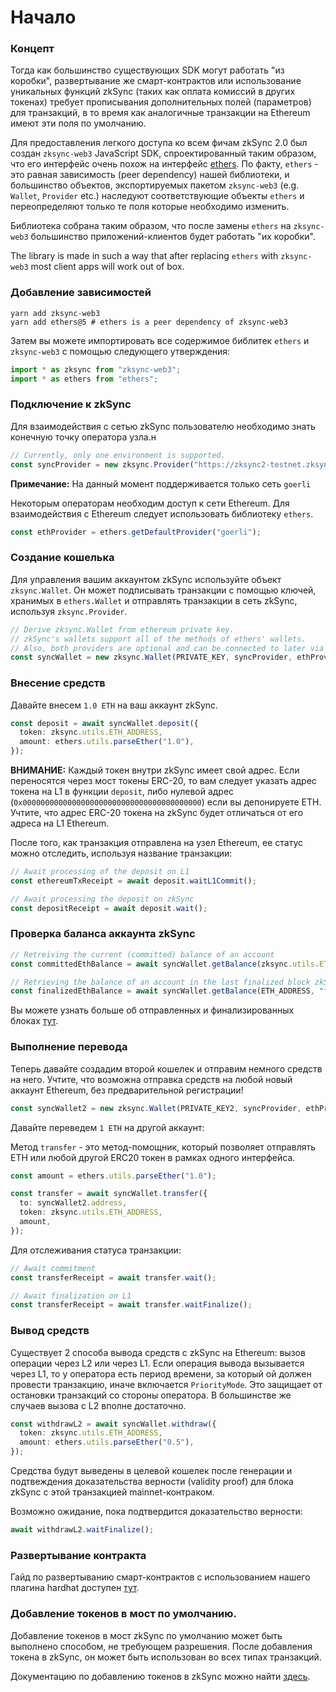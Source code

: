 # Начало

### Концепт <a href="#concept" id="concept"></a>

Тогда как большинство существующих SDK могут работать "из коробки", развертывание же смарт-контрактов или использование уникальных функций zkSync (таких как оплата комиссий в других токенах) требует прописывания дополнительных полей (параметров) для транзакций, в то время как аналогичные транзакции на Ethereum имеют эти поля по умолчанию.

Для предоставления легкого доступа ко всем фичам zkSync 2.0 был создан `zksync-web3` JavaScript SDK, спроектированный таким образом, что его интерфейс очень похож на интерфейс [ethers](https://docs.ethers.io/v5/). По факту, `ethers` - это равная зависимость (peer dependency) нашей библиотеки, и большинство объектов, экспортируемых пакетом `zksync-web3` (e.g. `Wallet`, `Provider` etc.) наследуют соответствующие объекты `ethers` и переопределяют только те поля которые необходимо изменить.

Библиотека собрана таким образом, что после замены `ethers` на `zksync-web3` большинство приложений-клиентов будет работать "их коробки".

The library is made in such a way that after replacing `ethers` with `zksync-web3` most client apps will work out of box.

### Добавление зависимостей <a href="#adding-dependencies" id="adding-dependencies"></a>

```shell
yarn add zksync-web3
yarn add ethers@5 # ethers is a peer dependency of zksync-web3
```

Затем вы можете импортировать все содержимое библитек `ethers` и `zksync-web3` с помощью следующего утверждения:

```typescript
import * as zksync from "zksync-web3";
import * as ethers from "ethers";
```

### Подключение к zkSync <a href="#connecting-to-zksync" id="connecting-to-zksync"></a>

Для взаимодействия с сетью zkSync пользователю необходимо знать конечную точку оператора узла.н

```typescript
// Currently, only one environment is supported.
const syncProvider = new zksync.Provider("https://zksync2-testnet.zksync.dev");
```

**Примечание:** На данный момент поддерживается только сеть `goerli`

Некоторым операторам необходим доступ к сети Ethereum. Для взаимодействия с Ethereum следует использовать библиотеку `ethers`.

```typescript
const ethProvider = ethers.getDefaultProvider("goerli");
```

### Создание кошелька <a href="#creating-a-wallet" id="creating-a-wallet"></a>

Для управления вашим аккаунтом zkSync используйте объект `zksync.Wallet`. Он может подписывать транзакции с помощью ключей, хранимых в `ethers.Wallet` и отправлять транзакции в сеть zkSync, используя `zksync.Provider`.



```typescript
// Derive zksync.Wallet from ethereum private key.
// zkSync's wallets support all of the methods of ethers' wallets.
// Also, both providers are optional and can be connected to later via `connect` and `connectToL1`.
const syncWallet = new zksync.Wallet(PRIVATE_KEY, syncProvider, ethProvider);
```

### Внесение средств <a href="#depositing-funds" id="depositing-funds"></a>

Давайте внесем `1.0 ETH` на ваш аккаунт zkSync.&#x20;

```typescript
const deposit = await syncWallet.deposit({
  token: zksync.utils.ETH_ADDRESS,
  amount: ethers.utils.parseEther("1.0"),
});
```

**ВНИМАНИЕ:** Каждый токен внутри zkSync имеет свой адрес. Если переносятся через мост токены ERC-20, то вам следует указать адрес токена на L1 в функции `deposit`, либо нулевой адрес (`0x0000000000000000000000000000000000000000`) если вы депонируете ETH. Учтите, что адрес ERC-20 токена на zkSync будет отличаться от его адреса на L1 Ethereum.

После того, как транзакция отправлена на узел Ethereum, ее статус можно отследить, используя название транзакции:

```typescript
// Await processing of the deposit on L1
const ethereumTxReceipt = await deposit.waitL1Commit();

// Await processing the deposit on zkSync
const depositReceipt = await deposit.wait();
```

### Проверка баланса аккаунта zkSync <a href="#checking-zksync-account-balance" id="checking-zksync-account-balance"></a>

```typescript
// Retreiving the current (committed) balance of an account
const committedEthBalance = await syncWallet.getBalance(zksync.utils.ETH_ADDRESS);

// Retrieving the balance of an account in the last finalized block zkSync.md#confirmations-and-finality
const finalizedEthBalance = await syncWallet.getBalance(ETH_ADDRESS, "finalized");
```

Вы можете узнать больше об отправленных и финализированных блоках [тут](../../readme/ponimanie-zksync-2.0/podtverzhdeniya-i-finalnost.md).

### Выполнение перевода <a href="#performing-a-transfer" id="performing-a-transfer"></a>

Теперь давайте создадим второй кошелек и отправим немного средств на него. Учтите, что возможна отправка средств на любой новый аккаунт Ethereum, без предварительной регистрации!

```typescript
const syncWallet2 = new zksync.Wallet(PRIVATE_KEY2, syncProvider, ethProvider);
```

Давайте переведем `1 ETH` на другой аккаунт:

Метод `transfer` - это метод-помощник, который позволяет отправлять ETH или любой другой ERC20 токен в рамках одного интерфейса.

```typescript
const amount = ethers.utils.parseEther("1.0");

const transfer = await syncWallet.transfer({
  to: syncWallet2.address,
  token: zksync.utils.ETH_ADDRESS,
  amount,
});
```

Для отслеживания статуса транзакции:

```typescript
// Await commitment
const transferReceipt = await transfer.wait();

// Await finalization on L1
const transferReceipt = await transfer.waitFinalize();
```

### Вывод средств <a href="#withdrawing-funds" id="withdrawing-funds"></a>

Существует 2 способа вывода средств с zkSync на Ethereum: вызов операции через L2 или через L1. Если операция вывода вызывается через L1, то у оператора есть период времени, за который ой должен провести транзакцию, иначе включается `PriorityMode`. Это защищает от остановки транзакций со стороны оператора. В большинстве же случаев вызова с L2 вполне достаточно.

```typescript
const withdrawL2 = await syncWallet.withdraw({
  token: zksync.utils.ETH_ADDRESS,
  amount: ethers.utils.parseEther("0.5"),
});
```

Средства будут выведены в целевой кошелек после генерации и подтвеждения доказательства верности (validity proof) для блока zkSync с этой транзакцией mainnet-контраком.

Возможно ожидание, пока подтвердится доказательство верности:

```typescript
await withdrawL2.waitFinalize();
```

### Развертывание контракта <a href="#deploying-a-contract" id="deploying-a-contract"></a>

Гайд по развертыванию смарт-контрактов с использованием нашего плагина hardhat доступен [тут](https://v2-docs.zksync.io/api/hardhat).

### Добавление токенов в мост по умолчанию. <a href="#adding-tokens-to-the-standard-bridge" id="adding-tokens-to-the-standard-bridge"></a>

Добавление токенов в мост zkSync по умолчанию может быть выполнено способом, не требующем разрешения. После добавления токена в zkSync, он может быть использован во всех типах транзакций.

Документацию по добавлению токенов в zkSync можно найти [здесь](https://v2-docs.zksync.io/api/js/accounts-l1-l2.html#adding-native-token-to-zksync).
